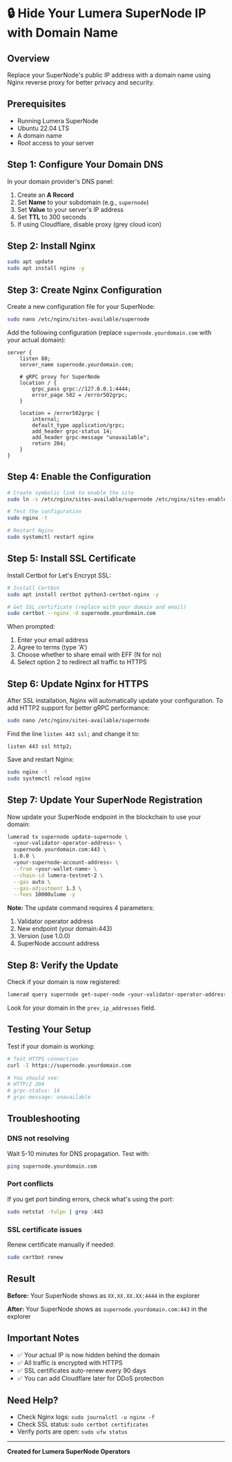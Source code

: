 # 🔒 Hide Your Lumera SuperNode IP with Domain Name

## Overview
Replace your SuperNode's public IP address with a domain name using Nginx reverse proxy for better privacy and security.

## Prerequisites
- Running Lumera SuperNode
- Ubuntu 22.04 LTS
- A domain name
- Root access to your server

## Step 1: Configure Your Domain DNS

In your domain provider's DNS panel:
1. Create an **A Record**
2. Set **Name** to your subdomain (e.g., `supernode`)
3. Set **Value** to your server's IP address
4. Set **TTL** to 300 seconds
5. If using Cloudflare, disable proxy (grey cloud icon)

## Step 2: Install Nginx

```bash
sudo apt update
sudo apt install nginx -y
```

## Step 3: Create Nginx Configuration

Create a new configuration file for your SuperNode:

```bash
sudo nano /etc/nginx/sites-available/supernode
```

Add the following configuration (replace `supernode.yourdomain.com` with your actual domain):

```nginx
server {
    listen 80;
    server_name supernode.yourdomain.com;

    # gRPC proxy for SuperNode
    location / {
        grpc_pass grpc://127.0.0.1:4444;
        error_page 502 = /error502grpc;
    }

    location = /error502grpc {
        internal;
        default_type application/grpc;
        add_header grpc-status 14;
        add_header grpc-message "unavailable";
        return 204;
    }
}
```

## Step 4: Enable the Configuration

```bash
# Create symbolic link to enable the site
sudo ln -s /etc/nginx/sites-available/supernode /etc/nginx/sites-enabled/

# Test the configuration
sudo nginx -t

# Restart Nginx
sudo systemctl restart nginx
```

## Step 5: Install SSL Certificate

Install Certbot for Let's Encrypt SSL:

```bash
# Install Certbot
sudo apt install certbot python3-certbot-nginx -y

# Get SSL certificate (replace with your domain and email)
sudo certbot --nginx -d supernode.yourdomain.com
```

When prompted:
1. Enter your email address
2. Agree to terms (type 'A')
3. Choose whether to share email with EFF (N for no)
4. Select option 2 to redirect all traffic to HTTPS

## Step 6: Update Nginx for HTTPS

After SSL installation, Nginx will automatically update your configuration. To add HTTP2 support for better gRPC performance:

```bash
sudo nano /etc/nginx/sites-available/supernode
```

Find the line `listen 443 ssl;` and change it to:
```nginx
listen 443 ssl http2;
```

Save and restart Nginx:
```bash
sudo nginx -t
sudo systemctl reload nginx
```

## Step 7: Update Your SuperNode Registration

Now update your SuperNode endpoint in the blockchain to use your domain:

```bash
lumerad tx supernode update-supernode \
  <your-validator-operator-address> \
  supernode.yourdomain.com:443 \
  1.0.0 \
  <your-supernode-account-address> \
  --from <your-wallet-name> \
  --chain-id lumera-testnet-2 \
  --gas auto \
  --gas-adjustment 1.3 \
  --fees 10000ulume -y
```

**Note:** The update command requires 4 parameters:
1. Validator operator address
2. New endpoint (your domain:443)
3. Version (use 1.0.0)
4. SuperNode account address

## Step 8: Verify the Update

Check if your domain is now registered:

```bash
lumerad query supernode get-super-node <your-validator-operator-address>
```

Look for your domain in the `prev_ip_addresses` field.

## Testing Your Setup

Test if your domain is working:

```bash
# Test HTTPS connection
curl -I https://supernode.yourdomain.com

# You should see:
# HTTP/2 204
# grpc-status: 14
# grpc-message: unavailable
```

## Troubleshooting

### DNS not resolving
Wait 5-10 minutes for DNS propagation. Test with:
```bash
ping supernode.yourdomain.com
```

### Port conflicts
If you get port binding errors, check what's using the port:
```bash
sudo netstat -tulpn | grep :443
```

### SSL certificate issues
Renew certificate manually if needed:
```bash
sudo certbot renew
```

## Result

**Before:** Your SuperNode shows as `XX.XX.XX.XX:4444` in the explorer

**After:** Your SuperNode shows as `supernode.yourdomain.com:443` in the explorer

## Important Notes

- ✅ Your actual IP is now hidden behind the domain
- ✅ All traffic is encrypted with HTTPS
- ✅ SSL certificates auto-renew every 90 days
- ✅ You can add Cloudflare later for DDoS protection

## Need Help?

- Check Nginx logs: `sudo journalctl -u nginx -f`
- Check SSL status: `sudo certbot certificates`
- Verify ports are open: `sudo ufw status`

---

**Created for Lumera SuperNode Operators**
